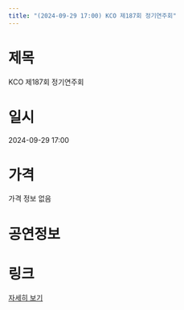 ```yaml
---
title: "(2024-09-29 17:00) KCO 제187회 정기연주회"
---
```


# 제목
KCO 제187회 정기연주회

# 일시
2024-09-29 17:00

# 가격
가격 정보 없음

# 공연정보
  
  


# 링크
[자세히 보기](https://www.sac.or.kr/site/main/show/show_view?SN=60864 "https://www.sac.or.kr/site/main/show/show_view?SN=60864")
